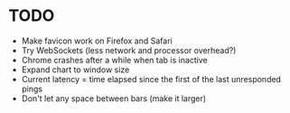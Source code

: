 # TODO

- Make favicon work on Firefox and Safari
- Try WebSockets (less network and processor overhead?)
- Chrome crashes after a while when tab is inactive
- Expand chart to window size
- Current latency = time elapsed since the first of the last unresponded pings
- Don't let any space between bars (make it larger)
